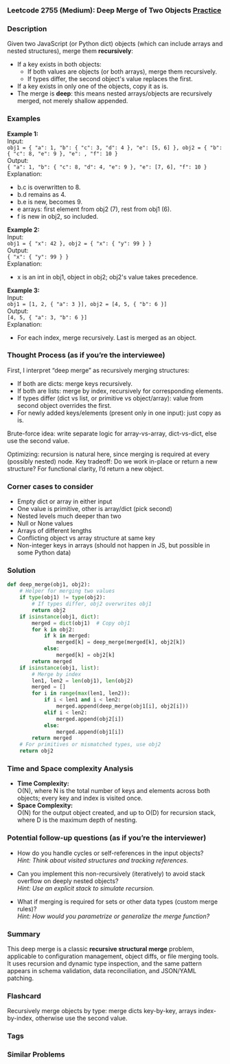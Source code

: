 ### Leetcode 2755 (Medium): Deep Merge of Two Objects [Practice](https://leetcode.com/problems/deep-merge-of-two-objects)

### Description  
Given two JavaScript (or Python dict) objects (which can include arrays and nested structures), merge them **recursively**:
- If a key exists in both objects:
  - If both values are objects (or both arrays), merge them recursively.
  - If types differ, the second object's value replaces the first.
- If a key exists in only one of the objects, copy it as is.
- The merge is **deep**: this means nested arrays/objects are recursively merged, not merely shallow appended.

### Examples  

**Example 1:**  
Input:  
`obj1 = { "a": 1, "b": { "c": 3, "d": 4 }, "e": [5, 6] }, obj2 = { "b": { "c": 8, "e": 9 }, "e": , "f": 10 }`  
Output:  
`{ "a": 1, "b": { "c": 8, "d": 4, "e": 9 }, "e": [7, 6], "f": 10 }`  
Explanation:  
- b.c is overwritten to 8.  
- b.d remains as 4.  
- b.e is new, becomes 9.  
- e arrays: first element from obj2 (7), rest from obj1 (6).  
- f is new in obj2, so included.  

**Example 2:**  
Input:  
`obj1 = { "x": 42 }, obj2 = { "x": { "y": 99 } }`  
Output:  
`{ "x": { "y": 99 } }`  
Explanation:  
- x is an int in obj1, object in obj2; obj2's value takes precedence.

**Example 3:**  
Input:  
`obj1 = [1, 2, { "a": 3 }], obj2 = [4, 5, { "b": 6 }]`  
Output:  
`[4, 5, { "a": 3, "b": 6 }]`  
Explanation:  
- For each index, merge recursively. Last is merged as an object.

### Thought Process (as if you’re the interviewee)  
First, I interpret “deep merge” as recursively merging structures:
- If both are dicts: merge keys recursively.
- If both are lists: merge by index, recursively for corresponding elements.
- If types differ (dict vs list, or primitive vs object/array): value from second object overrides the first.
- For newly added keys/elements (present only in one input): just copy as is.

Brute-force idea: write separate logic for array-vs-array, dict-vs-dict, else use the second value.

Optimizing: recursion is natural here, since merging is required at every (possibly nested) node. 
Key tradeoff: Do we work in-place or return a new structure? For functional clarity, I’d return a new object.

### Corner cases to consider  
- Empty dict or array in either input
- One value is primitive, other is array/dict (pick second)
- Nested levels much deeper than two
- Null or None values
- Arrays of different lengths
- Conflicting object vs array structure at same key
- Non-integer keys in arrays (should not happen in JS, but possible in some Python data)

### Solution

```python
def deep_merge(obj1, obj2):
    # Helper for merging two values
    if type(obj1) != type(obj2):
        # If types differ, obj2 overwrites obj1
        return obj2
    if isinstance(obj1, dict):
        merged = dict(obj1)  # Copy obj1
        for k in obj2:
            if k in merged:
                merged[k] = deep_merge(merged[k], obj2[k])
            else:
                merged[k] = obj2[k]
        return merged
    if isinstance(obj1, list):
        # Merge by index
        len1, len2 = len(obj1), len(obj2)
        merged = []
        for i in range(max(len1, len2)):
            if i < len1 and i < len2:
                merged.append(deep_merge(obj1[i], obj2[i]))
            elif i < len2:
                merged.append(obj2[i])
            else:
                merged.append(obj1[i])
        return merged
    # For primitives or mismatched types, use obj2
    return obj2
```

### Time and Space complexity Analysis  

- **Time Complexity:**  
  O(N), where N is the total number of keys and elements across both objects; every key and index is visited once.  
- **Space Complexity:**  
  O(N) for the output object created, and up to O(D) for recursion stack, where D is the maximum depth of nesting.

### Potential follow-up questions (as if you’re the interviewer)  

- How do you handle cycles or self-references in the input objects?  
  *Hint: Think about visited structures and tracking references.*

- Can you implement this non-recursively (iteratively) to avoid stack overflow on deeply nested objects?  
  *Hint: Use an explicit stack to simulate recursion.*

- What if merging is required for sets or other data types (custom merge rules)?  
  *Hint: How would you parametrize or generalize the merge function?*

### Summary
This deep merge is a classic **recursive structural merge** problem, applicable to configuration management, object diffs, or file merging tools. It uses recursion and dynamic type inspection, and the same pattern appears in schema validation, data reconciliation, and JSON/YAML patching.


### Flashcard
Recursively merge objects by type: merge dicts key-by-key, arrays index-by-index, otherwise use the second value.

### Tags

### Similar Problems
